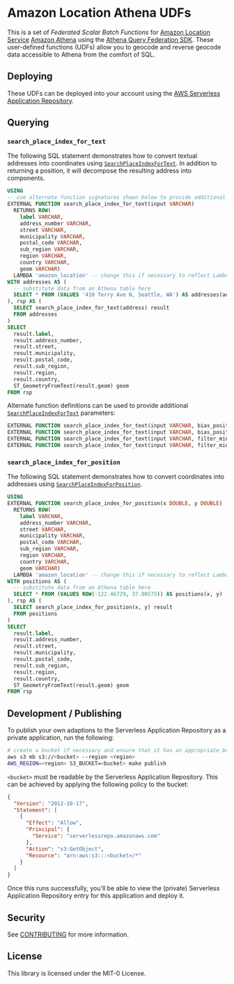 # Amazon Location Athena UDFs

This is a set of _Federated Scalar Batch Functions_ for [Amazon Location Service](https://aws.amazon.com/location/) [Amazon Athena](https://aws.amazon.com/athena/) using the [Athena Query Federation SDK](https://github.com/awslabs/aws-athena-query-federation). These user-defined functions (UDFs) allow you to geocode and reverse geocode data accessible to Athena from the comfort of SQL.

## Deploying

These UDFs can be deployed into your account using the [AWS Serverless Application Repository](https://console.aws.amazon.com/lambda/home#/create/app?applicationId=arn:aws:serverlessrepo:us-west-2:003883091127:applications/AmazonLocationUDFs).

## Querying

### `search_place_index_for_text`

The following SQL statement demonstrates how to convert textual addresses into coordinates using [`SearchPlaceIndexForText`](https://docs.aws.amazon.com/location-places/latest/APIReference/API_SearchPlaceIndexForText.html). In addition to returning a position, it will decompose the resulting address into components.

```sql
USING
-- use alternate function signatures shown below to provide additional parameters
EXTERNAL FUNCTION search_place_index_for_text(input VARCHAR)
  RETURNS ROW(
    label VARCHAR,
    address_number VARCHAR,
    street VARCHAR,
    municipality VARCHAR,
    postal_code VARCHAR,
    sub_region VARCHAR,
    region VARCHAR,
    country VARCHAR,
    geom VARCHAR)
  LAMBDA 'amazon_location' -- change this if necessary to reflect LambdaFunctionName
WITH addresses AS (
  -- substitute data from an Athena table here
  SELECT * FROM (VALUES '410 Terry Ave N, Seattle, WA') AS addresses(address)
), rsp AS (
  SELECT search_place_index_for_text(address) result
  FROM addresses
)
SELECT
  result.label,
  result.address_number,
  result.street,
  result.municipality,
  result.postal_code,
  result.sub_region,
  result.region,
  result.country,
  ST_GeometryFromText(result.geom) geom
FROM rsp
```

Alternate function definitions can be used to provide additional [`SearchPlaceIndexForText`](https://docs.aws.amazon.com/location-places/latest/APIReference/API_SearchPlaceIndexForText.html) parameters:

```sql
EXTERNAL FUNCTION search_place_index_for_text(input VARCHAR, bias_position_x DOUBLE, bias_position_y DOUBLE)
EXTERNAL FUNCTION search_place_index_for_text(input VARCHAR, bias_position_x DOUBLE, bias_position_y DOUBLE, countries ARRAY(VARCHAR))
EXTERNAL FUNCTION search_place_index_for_text(input VARCHAR, filter_min_x DOUBLE, filter_min_y DOUBLE, filter_max_x DOUBLE, filter_max_y DOUBLE)
EXTERNAL FUNCTION search_place_index_for_text(input VARCHAR, filter_min_x DOUBLE, filter_min_y DOUBLE, filter_max_x DOUBLE, filter_max_y DOUBLE, countries ARRAY(VARCHAR))
```

### `search_place_index_for_position`

The following SQL statement demonstrates how to convert coordinates into addresses using [`SearchPlaceIndexForPosition`](https://docs.aws.amazon.com/location-places/latest/APIReference/API_SearchPlaceIndexForText.html).

```sql
USING
EXTERNAL FUNCTION search_place_index_for_position(x DOUBLE, y DOUBLE)
  RETURNS ROW(
    label VARCHAR,
    address_number VARCHAR,
    street VARCHAR,
    municipality VARCHAR,
    postal_code VARCHAR,
    sub_region VARCHAR,
    region VARCHAR,
    country VARCHAR,
    geom VARCHAR)
  LAMBDA 'amazon_location' -- change this if necessary to reflect LambdaFunctionName
WITH positions AS (
  -- substitute data from an Athena table here
  SELECT * FROM (VALUES ROW(-122.46729, 37.80575)) AS positions(x, y)
), rsp AS (
  SELECT search_place_index_for_position(x, y) result
  FROM positions
)
SELECT
  result.label,
  result.address_number,
  result.street,
  result.municipality,
  result.postal_code,
  result.sub_region,
  result.region,
  result.country,
  ST_GeometryFromText(result.geom) geom
FROM rsp
```

## Development / Publishing

To publish your own adaptions to the Serverless Application Repository as a private application, run the following:

```bash
# create a bucket if necessary and ensure that it has an appropriate bucket policy, similar to the one below
aws s3 mb s3://<bucket> --region <region>
AWS_REGION=<region> S3_BUCKET=<bucket> make publish
```

`<bucket>` must be readable by the Serverless Application Repository. This can be achieved by applying the following policy to the bucket:

```json
{
  "Version": "2012-10-17",
  "Statement": [
    {
      "Effect": "Allow",
      "Principal": {
        "Service": "serverlessrepo.amazonaws.com"
      },
      "Action": "s3:GetObject",
      "Resource": "arn:aws:s3:::<bucket>/*"
    }
  ]
}
```

Once this runs successfully, you'll be able to view the (private) Serverless Application Repository entry for this application and deploy it.

## Security

See [CONTRIBUTING](../CONTRIBUTING.md#security-issue-notifications) for more information.

## License

This library is licensed under the MIT-0 License.
